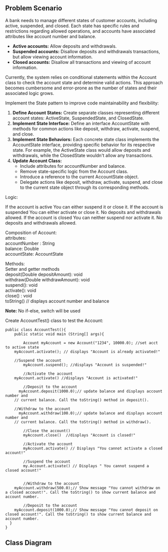 ## Problem Scenario
A bank needs to manage different states of customer accounts, including active, suspended, and closed. Each state has specific rules and restrictions regarding allowed operations, and accounts have associated attributes like account number and balance.
<ul>
  <li><b>Active accounts:</b> Allow deposits and withdrawals.</li>
  <li><b>Suspended accounts:</b> Disallow deposits and withdrawals transactions, but allow viewing account information.</li>
  <li><b>Closed accounts:</b> Disallow all transactions and viewing of account information.</li>
</ul>

Currently, the system relies on conditional statements within the Account class to check the account state and determine valid actions. This approach becomes cumbersome and error-prone as the number of states and their associated logic grows.

Implement the State pattern to improve code maintainability and flexibility:

<ol>
  <li><b>Define Account States:</b>  Create separate classes representing different account states: ActiveState, SuspendedState, and ClosedState.</li>
  <li><b>Implement State Interface:</b> Define an interface AccountState with methods for common actions like deposit, withdraw, activate, suspend, and close.</li>
  <li><b>Implement State Behaviors:</b> Each concrete state class implements the AccountState interface, providing specific behavior for its respective state. For example, the ActiveState class would allow deposits and withdrawals, while the ClosedState wouldn't allow any transactions.</li>
  <li><b>Update Account Class:</b>
  <ul>
    <li>Include attributes for accountNumber and balance.</li>
    <li>Remove state-specific logic from the Account class.</li>
    <li>Introduce a reference to the current AccountState object.</li>
    <li>Delegate actions like deposit, withdraw, activate, suspend, and close to the current state object through its corresponding methods.</li>
  </ul>
  </li>
</ol>
 
Logic:

If the account is active
    You can either suspend it or close it.
If the account is suspended
    You can either activate or close it.
     No deposits and withdrawals allowed.
If the account is closed
     You can neither suspend nor activate it.
      No deposits and withdrawals allowed.


Composition of Account:
<br>attributes:
<br>accountNumber : String
<br>balance:  Double
<br>accountState:  AccountState

Methods:
<br>Setter and getter methods
<br>deposit(Double depositAmount): void
<br>withdraw(Double withdrawAmount): void
<br>suspend(): void
<br>activate(): void
<br>close() : void
<br>toString()   // displays account number and balance

<b>Note:</b> No if-else, switch will be used

Create AccountTest() class to test the Account:



```
public class AccountTest(){
	public static void main (String[] args){

		Account myAccount = new Account("1234", 10000.0); //set acct to active state
    myAccount.activate(); // displays "Account is already activated!"

    //Suspend the account
		myAccount.suspend(); //displays "Account is suspended!"

		//Activate the account
    myAccount.activate() //displays "Account is activated!"
		
		//Deposit to the account
	  myAccount.deposit(1000.0);// update balance and displays account number and
    // current balance. Call the toString() method in deposit().    	                                

    //Withdraw to the account
	  myAccount.withdraw(100.0);// update balance and displays account number and
    // current balance. Call the toString() method in withdraw().    	                                

		//Close the account()
		myAccount.close()  //displays "Account is closed!"

		//Activate the account
		myAccount.activate() // Displays "You cannot activate a closed account!"	

		//Suspend the account
		my.Account.activate() // Displays " You cannot suspend a closed account!"


		//Withdraw to the account
    myAccount.withdraw(500.0);// Show message "You cannot withdraw on a closed account!". Call the toString() to show current balance and account number.

		//Deposit to the account
    myAccount.deposit(1000.0);// Show message "You cannot deposit on closed account!". Call the toString() to show current balance and account number.
  }
}

```

## Class Diagram
